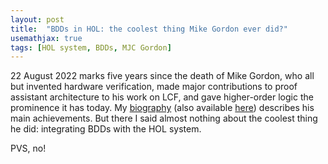 ```yaml
---
layout: post
title:  "BDDs in HOL: the coolest thing Mike Gordon ever did?"
usemathjax: true 
tags: [HOL system, BDDs, MJC Gordon]
---
```


22 August 2022 marks five years since the death of Mike Gordon, who all but invented hardware verification, made major contributions to proof assistant architecture to his work on LCF, and gave higher-order logic the prominence it has today.
My [biography](http://doi.org/10.1098/rsbm.2018.0019) (also available [here](https://arxiv.org/abs/1806.04002)) describes his main achievements.
But there I said almost nothing about the coolest thing he did: integrating BDDs with the HOL system.

PVS, no!